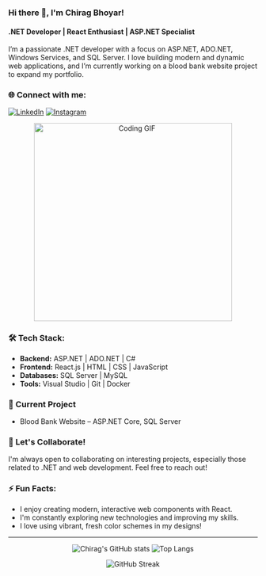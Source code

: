 ### Hi there 👋, I'm Chirag Bhoyar!

#### .NET Developer | React Enthusiast | ASP.NET Specialist

I’m a passionate .NET developer with a focus on ASP.NET, ADO.NET, Windows Services, and SQL Server. I love building modern and dynamic web applications, and I’m currently working on a blood bank website project to expand my portfolio.

### 🌐 Connect with me:

[![LinkedIn](https://img.shields.io/badge/LinkedIn-%230077B5.svg?style=for-the-badge&logo=linkedin&logoColor=white)](https://www.linkedin.com/in/chirag-bhoyar-725747286/)
[![Instagram](https://img.shields.io/badge/Instagram-%23E4405F.svg?style=for-the-badge&logo=instagram&logoColor=white)](https://www.instagram.com/chirag.bhoyar14?igsh=MW96azRncHh5dHh5aQ==)

<p align="center">
  <img src="https://media.giphy.com/media/qgQUggAC3Pfv687qPC/giphy.gif" width="400" alt="Coding GIF">
</p>

### 🛠 Tech Stack:
- **Backend:** ASP.NET | ADO.NET | C#
- **Frontend:** React.js | HTML | CSS | JavaScript
- **Databases:** SQL Server | MySQL
- **Tools:** Visual Studio | Git | Docker

### 🚀 Current Project
- Blood Bank Website – ASP.NET Core, SQL Server

### 💬 Let's Collaborate!
I'm always open to collaborating on interesting projects, especially those related to .NET and web development. Feel free to reach out!

### ⚡ Fun Facts:
- I enjoy creating modern, interactive web components with React.
- I'm constantly exploring new technologies and improving my skills.
- I love using vibrant, fresh color schemes in my designs!

---

<p align="center">
  <img src="https://github-readme-stats.vercel.app/api?username=ChiragBhoyar14&show_icons=true&theme=radical" alt="Chirag's GitHub stats">
  <img src="https://github-readme-stats.vercel.app/api/top-langs/?username=ChiragBhoyar14&layout=compact&theme=radical" alt="Top Langs">
</p>

<p align="center">
  <img src="https://github-readme-streak-stats.herokuapp.com/?user=ChiragBhoyar14&theme=radical" alt="GitHub Streak">
</p>
